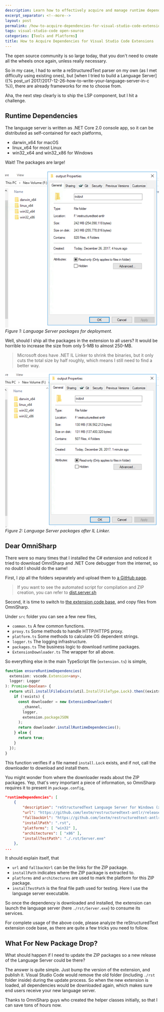```yaml
---
description: Learn how to effectively acquire and manage runtime dependencies for Visual Studio Code extensions, with examples from the reStructuredText Language Server implementation using OmniSharp's helper classes.
excerpt_separator: <!--more-->
layout: post
permalink: /how-to-acquire-dependencies-for-visual-studio-code-extensions-9ca828cb168d
tags: visual-studio-code open-source
categories: [Tools and Platforms]
title: How to Acquire Dependencies for Visual Studio Code Extensions
---
```

The open source community is so large today, that you don't need to create all the wheels once again, unless really necessary.

So in my case, I had to write a reStructuredText parser on my own (as I met difficulty using existing ones), but [when I tried to build a Language Server]({% post_url 2017/2017-12-26-how-to-write-your-language-server-in-c %}), there are already frameworks for me to choose from.

Aha, the next step clearly is to ship the LSP component, but I hit a challenge.

<!--more-->

## Runtime Dependencies

The language server is written as .NET Core 2.0 console app, so it can be distributed as self-contained for each platforms,

- darwin_x64 for macOS
- linux_x64 for most Linux
- win32_x64 and win32_x86 for Windows

Wait! The packages are large!

![img-description](/images/language-server-packages.png)
_Figure 1: Language Server packages for deployment._

Well, should I ship all the packages in the extension to all users? It would be horrible to increase the size from only 5-MB to almost 250-MB.

> Microsoft does have .NET IL Linker to shrink the binaries, but it only cuts the total size by half roughly, which means I still need to find a better way.

![img-description](/images/language-server-packages-2.png)
_Figure 2: Language Server packages after IL Linker._

## Dear OmniSharp

There were so many times that I installed the C# extension and noticed it tried to download OmniSharp and .NET Core debugger from the internet, so no doubt I should do the same!

First, I zip all the folders separately and upload them to [a GitHub page](https://github.com/lextm/restructuredtext-antlr/releases/tag/v0.9).

> If you want to see the automated script for compilation and ZIP creation, you can refer to [dist.server.sh](https://github.com/lextm/restructuredtext-antlr/blob/master/dist.server.sh)

Second, it is time to switch to [the extension code base](https://github.com/vscode-restructuredtext/vscode-restructuredtext), and copy files from OmniSharp.

Under `src` folder you can see a few new files,

- `common.ts` A few common functions.
- `proxy.ts` Some methods to handle HTTP/HTTPS proxy.
- `platform.ts` Some methods to calculate OS dependent strings.
- `logger.ts` The logging infrastructure.
- `packages.ts` The business logic to download runtime packages.
- `ExtensionDownloader.ts` The wrapper for all above.

So everything else in the main TypeScript file (`extension.ts`) is simple,

``` typescript
function ensureRuntimeDependencies(
  extension: vscode.Extension<any>,
  logger: Logger
): Promise<boolean> {
  return util.installFileExists(util.InstallFileType.Lock).then((exists) => {
    if (!exists) {
      const downloader = new ExtensionDownloader(
        _channel,
        logger,
        extension.packageJSON
      );
      return downloader.installRuntimeDependencies();
    } else {
      return true;
    }
  });
}
```

This function verifies if a file named `install.Lock` exists, and if not, call the downloader to download and install them.

You might wonder from where the downloader reads about the ZIP packages. Yep, that's very important a piece of information, so OmniSharp requires it to present in `package.config`,

``` json
"runtimeDependencies": [
    {
        "description": "reStructuredText Language Server for Windows (x86)",
        "url": "https://github.com/lextm/restructuredtext-antlr/releases/download/v0.9/win32_x86.zip",
        "fallbackUrl": "https://github.com/lextm/restructuredtext-antlr/releases/download/v0.9/win32_x86.zip",
        "installPath": ".rst",
        "platforms": [ "win32" ],
        "architectures": [ "x86" ],
        "installTestPath": "./.rst/Server.exe"
    },
...
```

It should explain itself, that

- `url` and `fallbackUrl` can be the links for the ZIP package.
- `installPath` indicates where the ZIP package is extracted to.
- `platforms` and `architectures` are used to mark the platform for this ZIP package.
- `installTestPath` is the final file path used for testing. Here I use the language server executable.

So once the dependency is downloaded and installed, the extension can launch the language server (here `./rst/Server.exe`) to consume its services.

For complete usage of the above code, please analyze the reStructuredText extension code base, as there are quite a few tricks you need to follow.

## What For New Package Drop?

What should happen if I need to update the ZIP packages so a new release of the Language Server could be there?

The answer is quite simple. Just bump the version of the extension, and publish it. Visual Studio Code would remove the old folder (including `./rst` folder inside) during the update process. So when the new extension is loaded, all dependencies would be downloaded again, which makes sure end users receive your new language server.

Thanks to OmniSharp guys who created the helper classes initially, so that I can save tons of hours now.
